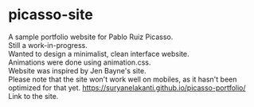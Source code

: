 # picasso-site
A sample portfolio website for Pablo Ruiz Picasso.<br>
Still a work-in-progress.<br>
Wanted to design a minimalist, clean interface website.<br>
Animations were done using animation.css.<br>
Website was inspired by Jen Bayne's site.<br>
Please note that the site won't work well on mobiles, as it hasn't been optimized for that yet.
https://suryanelakanti.github.io/picasso-portfolio/
Link to the site.
